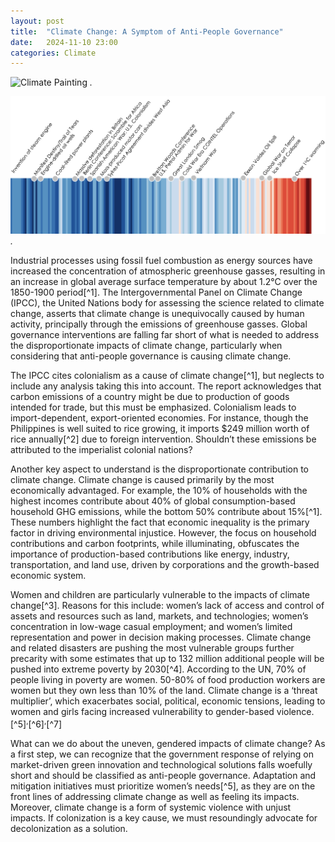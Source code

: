 ```yaml
---
layout: post
title:  "Climate Change: A Symptom of Anti-People Governance"
date:   2024-11-10 23:00 
categories: Climate 
---
```

![Climate Painting](/assets/images/warming_painting.png)
*.*

![Climate Timeline](/assets/images/warming_timeline.png)
*.*

Industrial processes using fossil fuel combustion as energy sources have increased the concentration of atmospheric greenhouse gasses, resulting in an increase in global average surface temperature by about 1.2°C over the 1850-1900 period[^1]. The Intergovernmental Panel on Climate Change (IPCC), the United Nations body for assessing the science related to climate change, asserts that climate change is unequivocally caused by human activity, principally through the emissions of greenhouse gasses. Global governance interventions are falling far short of what is needed to address the disproportionate impacts of climate change, particularly when considering that anti-people governance is causing climate change. 

The IPCC cites colonialism as a cause of climate change[^1], but neglects to include any analysis taking this into account. The report acknowledges that carbon emissions of a country might be due to production of goods intended for trade, but this must be emphasized. Colonialism leads to import-dependent, export-oriented economies. For instance, though the Philippines is well suited to rice growing, it imports $249 million worth of rice annually[^2] due to foreign intervention. Shouldn’t these emissions be attributed to the imperialist colonial nations?

Another key aspect to understand is the disproportionate contribution to climate change. Climate change is caused primarily by the most economically advantaged. For example, the 10% of households with the highest incomes contribute about 40% of global consumption-based household GHG emissions, while the bottom 50% contribute about 15%[^1]. These numbers highlight the fact that economic inequality is the primary factor in driving environmental injustice. However, the focus on household contributions and carbon footprints, while illuminating, obfuscates the importance of production-based contributions like energy, industry, transportation, and land use, driven by corporations and the growth-based economic system. 

Women and children are particularly vulnerable to the impacts of climate change[^3]. Reasons for this include: women’s lack of access and control of assets and resources such as land, markets, and technologies; women’s  concentration in low-wage casual employment; and women’s limited representation and power in decision making processes. Climate change and related disasters are pushing the most vulnerable groups further precarity with some estimates that up to 132 million additional people will be pushed into extreme poverty by 2030[^4]. According to the UN, 70% of people living in poverty are women. 50-80% of food production workers are women but they own less than 10% of the land. Climate change is a ‘threat multiplier’, which exacerbates social, political, economic tensions, leading to women and girls facing increased vulnerability to gender-based violence.[^5]$^,$[^6]$^,$[^7] 

What can we do about the uneven, gendered impacts of climate change? As a first step, we can recognize that the government response of relying on market-driven green innovation and technological solutions falls woefully short and should be classified as anti-people governance. Adaptation and mitigation initiatives must prioritize women’s needs[^5], as they are on the front lines of addressing climate change as well as feeling its impacts. Moreover, climate change is a form of systemic violence with unjust impacts. If colonization is a key cause, we must resoundingly advocate for decolonization as a solution. 




